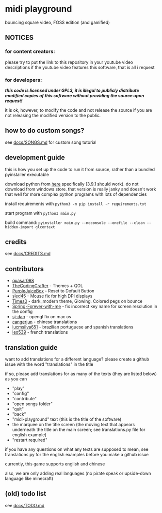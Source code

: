 # midi playground
bouncing square video, FOSS edition (and gamified)

## NOTICES

### for content creators:

please try to put the link to this repository in your youtube video descriptions if the youtube video features this software, that is all i request

### for developers:

***this code is licensed under GPL3, it is illegal to publicly distribute modified copies of this software without providing the source upon request!***

it is ok, however, to modify the code and not release the source if you are not releasing the modified version to the public.

## how to do custom songs?

see [docs/SONGS.md](https://github.com/quasar098/midi-playground/blob/master/docs/SONGS.md) for custom song tutorial

## development guide

this is how you set up the code to run it from source, rather than a bundled pyinstaller executable

download python from [here](https://python.org) specifically (3.9.1 should work). do not download from windows store. that version is really janky and doesn't work that well for more complex python programs with lots of dependencies

install requirements with `python3 -m pip install -r requirements.txt`

start program with `python3 main.py`

build command: `pyinstaller main.py --noconsole --onefile --clean --hidden-import glcontext`

## credits

see [docs/CREDITS.md](https://github.com/quasar098/midi-playground/blob/master/docs/CREDITS.md)

## contributors

- [quasar098](https://github.com/quasar098)
- [TheCodingCrafter](https://github.com/TheCodingCrafter) - Themes + QOL
- [PurpleJuiceBox](https://github.com/PurpleJuiceBox) - Reset to Default Button
- [sled45](https://github.com/sled45) - Mouse fix for high DPI displays
- [Times0](https://github.com/Times0) - dark_modern theme, Glowing, Colored pegs on bounce
- [Spring-Forever-with-me](https://github.com/Spring-Forever-with-me) - fix incorrect key name for screen resolution in the config
- [sj-dan](https://github.com/sj-dan) - opengl fix on mac os
- [cangerjun](https://github.com/cangerjun) - chinese translations
- [lucmsilva651](https://github.com/lucmsilva651) - brazilian portuguese and spanish translations
- [leo539](https://github.com/leo539) - french translations

## translation guide

want to add translations for a different language? please create a github issue with the word "translations" in the title

if so, please add translations for as many of the texts (they are listed below) as you can

- "play"
- "config"
- "contribute"
- "open songs folder"
- "quit"
- "back"
- "midi-playground" text (this is the title of the software)
- the marquee on the title screen (the moving text that appears underneath the title on the main screen; see translations.py file for english example)
- "restart required"

if you have any questions on what any texts are supposed to mean, see translations.py for the english examples before you make a github issue

currently, this game supports english and chinese

also, we are only adding real languages (no pirate speak or upside-down language like minecraft)

## (old) todo list

see [docs/TODO.md](https://github.com/quasar098/midi-playground/blob/master/docs/TODO.md)
